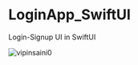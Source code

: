 # LoginApp_SwiftUI
Login-Signup UI in SwiftUI

<p align="left"> <img src="/" alt="vipinsaini0" /> </p>
